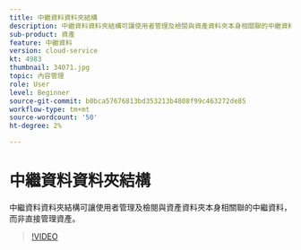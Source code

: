 ```yaml
---
title: 中繼資料資料夾結構
description: 中繼資料資料夾結構可讓使用者管理及檢閱與資產資料夾本身相關聯的中繼資料，而非直接管理資產。
sub-product: 資產
feature: 中繼資料
version: cloud-service
kt: 4983
thumbnail: 34071.jpg
topic: 內容管理
role: User
level: Beginner
source-git-commit: b0bca57676813bd353213b4808f99c463272de85
workflow-type: tm+mt
source-wordcount: '50'
ht-degree: 2%

---
```



# 中繼資料資料夾結構

中繼資料資料夾結構可讓使用者管理及檢閱與資產資料夾本身相關聯的中繼資料，而非直接管理資產。

>[!VIDEO](https://video.tv.adobe.com/v/34071/?quality=12&learn=on&hidetitle=true)
